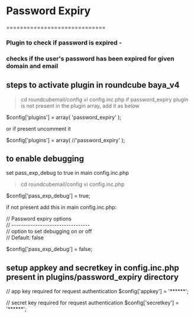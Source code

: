 # Password Expiry

=============================

### Plugin to check if password is expired -

### checks if the user's password has been expired for given domain and email



## steps to activate plugin in roundcube baya_v4

> cd roundcubemail/config
> vi config.inc.php
if password_expiry plugin is not present in the plugin array, add it as below

$config['plugins'] = array(
'password_expiry'
);

or if present uncomment it 

$config['plugins'] = array(
//'password_expiry'
);

## to enable debugging

set pass_exp_debug to true in main config.inc.php

> cd roundcubemail/config
> vi config.inc.php

$config['pass_exp_debug'] = true;

if not present add this in main config.inc.php:

// Password expiry options    
// ---------------------------------    
// option to set debugging on or off    
// Default: false
    
$config['pass_exp_debug'] = false;

## setup appkey and secretkey in config.inc.php present in plugins/password_expiry directory

// app key required for request authentication
$config['appkey'] = '******';

// secret key required for request authentication
$config['secretkey'] = '******';